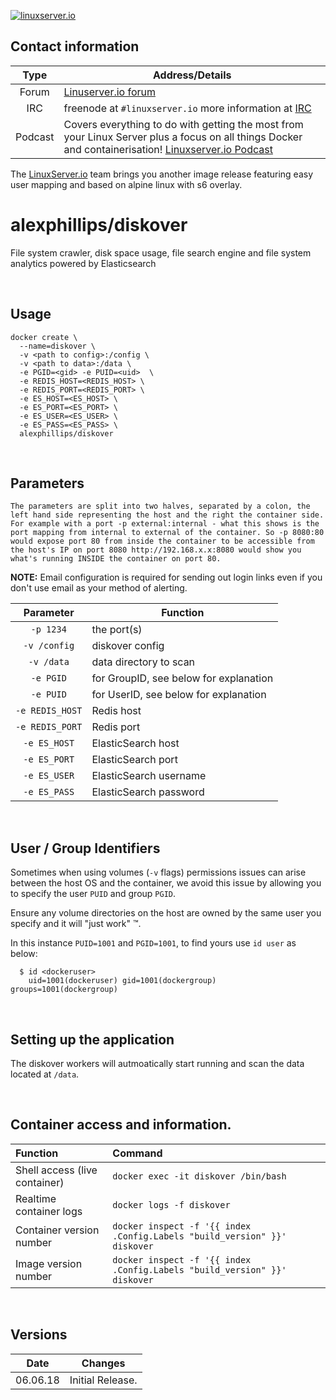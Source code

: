 [linuxserverurl]: https://linuxserver.io
[forumurl]: https://forum.linuxserver.io
[ircurl]: https://www.linuxserver.io/irc/
[podcasturl]: https://www.linuxserver.io/podcast/
[appurl]: www.example.com
[hub]: https://hub.docker.com/r/example/example/


[![linuxserver.io](https://raw.githubusercontent.com/linuxserver/docker-templates/master/linuxserver.io/img/linuxserver_medium.png?v=4&s=4000)][linuxserverurl]


## Contact information

| Type | Address/Details |
| :---: | --- |
| Forum | [Linuserver.io forum][forumurl] |
| IRC | freenode at `#linuxserver.io` more information at [IRC][ircurl] |
| Podcast | Covers everything to do with getting the most from your Linux Server plus a focus on all things Docker and containerisation! [Linuxserver.io Podcast][podcasturl] |


The [LinuxServer.io][linuxserverurl] team brings you another image release featuring easy user mapping and based on alpine linux with s6 overlay.

# alexphillips/diskover

File system crawler, disk space usage, file search engine and file system analytics powered by Elasticsearch

&nbsp;

## Usage

```
docker create \
  --name=diskover \
  -v <path to config>:/config \
  -v <path to data>:/data \
  -e PGID=<gid> -e PUID=<uid>  \
  -e REDIS_HOST=<REDIS_HOST> \
  -e REDIS_PORT=<REDIS_PORT> \
  -e ES_HOST=<ES_HOST> \
  -e ES_PORT=<ES_PORT> \
  -e ES_USER=<ES_USER> \
  -e ES_PASS=<ES_PASS> \
  alexphillips/diskover
```

&nbsp;

## Parameters

`The parameters are split into two halves, separated by a colon, the left hand side representing the host and the right the container side.
For example with a port -p external:internal - what this shows is the port mapping from internal to external of the container.
So -p 8080:80 would expose port 80 from inside the container to be accessible from the host's IP on port 8080
http://192.168.x.x:8080 would show you what's running INSIDE the container on port 80.`

**NOTE:** Email configuration is required for sending out login links even if you don't use email as your method of alerting.

| Parameter | Function |
| :---: | --- |
| `-p 1234` | the port(s) |
| `-v /config` | diskover config |
| `-v /data` | data directory to scan |
| `-e PGID` | for GroupID, see below for explanation |
| `-e PUID` | for UserID, see below for explanation |
| `-e REDIS_HOST` | Redis host |
| `-e REDIS_PORT` | Redis port |
| `-e ES_HOST` | ElasticSearch host |
| `-e ES_PORT` | ElasticSearch port |
| `-e ES_USER` | ElasticSearch username |
| `-e ES_PASS` | ElasticSearch password |

&nbsp;

## User / Group Identifiers

Sometimes when using volumes (`-v` flags) permissions issues can arise between the host OS and the container, we avoid this issue by allowing you to specify the user `PUID` and group `PGID`.

Ensure any volume directories on the host are owned by the same user you specify and it will "just work" &trade;.

In this instance `PUID=1001` and `PGID=1001`, to find yours use `id user` as below:

```
  $ id <dockeruser>
    uid=1001(dockeruser) gid=1001(dockergroup) groups=1001(dockergroup)
```

&nbsp;

## Setting up the application

The diskover workers will autmoatically start running and scan the data located at `/data`.


&nbsp;

## Container access and information.

| Function | Command |
| :--- | :--- |
| Shell access (live container) | `docker exec -it diskover /bin/bash` |
| Realtime container logs | `docker logs -f diskover` |
| Container version number | `docker inspect -f '{{ index .Config.Labels "build_version" }}' diskover` |
| Image version number |  `docker inspect -f '{{ index .Config.Labels "build_version" }}' diskover` |

&nbsp;

## Versions

|  Date | Changes |
| :---: | --- |
| 06.06.18 |  Initial Release. |

